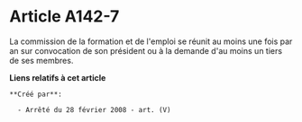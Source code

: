 # Article A142-7

La commission de la formation et de l'emploi se réunit au moins une fois par an sur convocation de son président ou à la
demande d'au moins un tiers de ses membres.

**Liens relatifs à cet article**

	**Créé par**:

	  - Arrêté du 28 février 2008 - art. (V)
